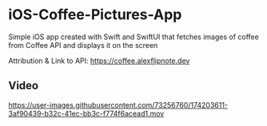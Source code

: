 # iOS-Coffee-Pictures-App
Simple iOS app created with Swift and SwiftUI that fetches images of coffee from Coffee API and displays it on the screen


Attribution & Link to API: https://coffee.alexflipnote.dev


## Video
https://user-images.githubusercontent.com/73256760/174203611-3af90439-b32c-41ec-bb3c-f774f6acead1.mov


